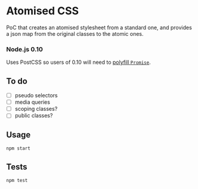 # Atomised CSS

PoC that creates an atomised stylesheet from a standard one, and provides a json map from the original classes to the atomic ones.

### Node.js 0.10
Uses PostCSS so users of 0.10 will need to [polyfill `Promise`](https://github.com/postcss/postcss#nodejs-010-and-the-promise-api).

## To do
- [ ] pseudo selectors
- [ ] media queries
- [ ] scoping classes?
- [ ] public classes?

## Usage

`npm start`

## Tests

`npm test`

